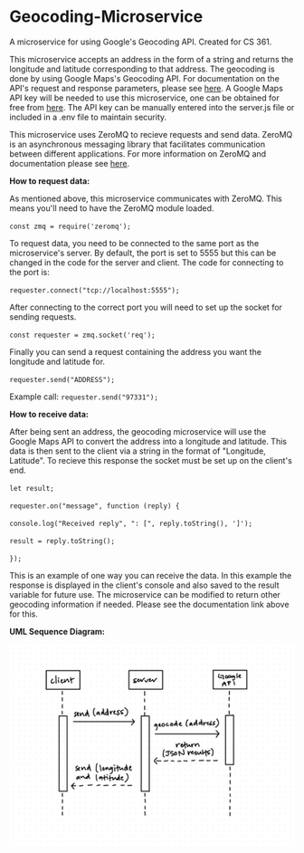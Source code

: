 # Geocoding-Microservice
A microservice for using Google's Geocoding API. Created for CS 361. 

This microservice accepts an address in the form of a string and returns the longitude and latitude corresponding to that address. The geocoding is done by using Google Maps's Geocoding API. For documentation on the API's request and response parameters, please see [here](https://developers.google.com/maps/documentation/geocoding/requests-geocoding). A Google Maps API key will be needed to use this microservice, one can be obtained for free from [here](https://developers.google.com/maps/documentation/javascript/get-api-key). The API key can be manually entered into the server.js file or included in a .env file to maintain security. 

This microservice uses ZeroMQ to recieve requests and send data. ZeroMQ is an asynchronous messaging library that facilitates communication between different applications. For more information on ZeroMQ and documentation please see [here](https://zguide.zeromq.org/docs/chapter1/).

**How to request data:**

As mentioned above, this microservice communicates with ZeroMQ. This means you'll need to have the ZeroMQ module loaded.

`const zmq = require('zeromq');`

To request data, you need to be connected to the same port as the microservice's server. By default, the port is set to 5555 but this can be changed in the code for the server and client. The code for connecting to the port is:

`requester.connect("tcp://localhost:5555");`

After connecting to the correct port you will need to set up the socket for sending requests.

`const requester = zmq.socket('req');`

Finally you can send a request containing the address you want the longitude and latitude for.

`requester.send("ADDRESS");`

Example call: `requester.send("97331");`

**How to receive data:**

After being sent an address, the geocoding microservice will use the Google Maps API to convert the address into a longitude and latitude. This data is then sent to the client via a string in the format of "Longitude, Latitude". To recieve this response the socket must be set up on the client's end.

`let result;`

`requester.on("message", function (reply) {`

  `console.log("Received reply", ": [", reply.toString(), ']');`

  `result = reply.toString();`

`});`

This is an example of one way you can receive the data. In this example the response is displayed in the client's console and also saved to the result variable for future use. The microservice can be modified to return other geocoding information if needed. Please see the documentation link above for this.

**UML Sequence Diagram:**

![UML Sequence Diagram](./UML.jpg)